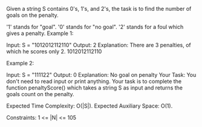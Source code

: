 Given a string S contains 0's, 1's, and 2's, the task is to find the number of goals on the penalty.

 '1' stands for "goal".
 '0' stands for "no goal".
 '2' stands for a foul which gives a penalty.
Example 1:

Input: S = "1012012112110"
Output: 2
Explanation: There are 3 penalties,
of which he scores only 2.
1012012112110

Example 2:

Input: S = "111122"
Output: 0
Explanation: No goal on penalty
Your Task:
You don't need to read input or print anything. Your task is to complete the function penaltyScore() which takes a string S as input and returns the goals count on the penalty.


Expected Time Complexity: O(|S|).
Expected Auxiliary Space: O(1).


Constraints:
1 <= |N| <= 105